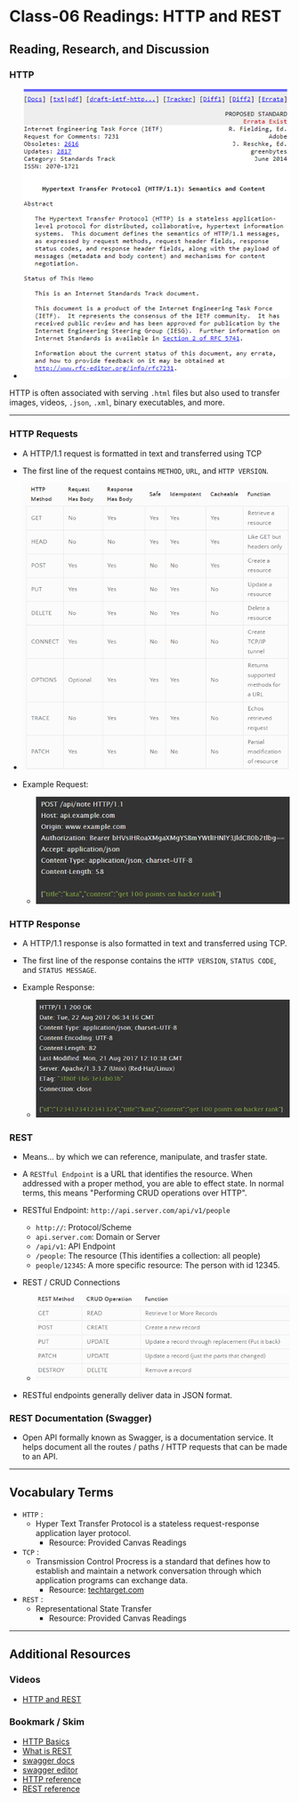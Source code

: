 # Class-06 Readings: HTTP and REST

## Reading, Research, and Discussion

### HTTP

- ![HTTP Doc](./assets/http.png)

HTTP is often associated with serving `.html` files but also used to transfer images, videos, `.json`, `.xml`, binary executables, and more.

---

### HTTP Requests

- A HTTP/1.1 request is formatted in text and transferred using TCP
- The first line of the request contains `METHOD`, `URL`, and `HTTP VERSION`.

- ![HTTP Requests](./assets/httpRequests.png)

- Example Request:
  - ![exampleRequest](./assets/exampleRequest.png)

### HTTP Response

- A HTTP/1.1 response is also formatted in text and transferred using TCP.
- The first line of the response contains the `HTTP VERSION`, `STATUS CODE`, and `STATUS MESSAGE`.

- Example Response:
  - ![exampleResponse](./assets/exampleResponse.png)

### REST

- Means... by which we can reference, manipulate, and trasfer state.
- A `RESTful Endpoint` is a URL that identifies the resource. When addressed with a proper method, you are able to effect state. In normal terms, this means "Performing CRUD operations over HTTP".

- RESTful Endpoint: `http://api.server.com/api/v1/people`

  - `http://`: Protocol/Scheme
  - `api.server.com`: Domain or Server
  - `/api/v1`: API Endpoint
  - `/people`: The resource (This identifies a collection: all people)
  - `people/12345`: A more specific resource: The person with id 12345.

- REST / CRUD Connections

  - ![restCrud](./assets/restCrud.png)

- RESTful endpoints generally deliver data in JSON format.

### REST Documentation (Swagger)

- Open API formally known as Swagger, is a documentation service. It helps document all the routes / paths / HTTP requests that can be made to an API.

---

## Vocabulary Terms

- `HTTP` :
  - Hyper Text Transfer Protocol is a stateless request-response application layer protocol.
    - Resource: Provided Canvas Readings
- `TCP` :
  - Transmission Control Procress is a standard that defines how to establish and maintain a network conversation through which application programs can exchange data.
    - Resource: [techtarget.com](https://searchnetworking.techtarget.com/definition/TCP)
- `REST` :
  - Representational State Transfer
    - Resource: Provided Canvas Readings

---

## Additional Resources

### Videos

- [HTTP and REST](https://www.youtube.com/watch?v=Q-BpqyOT3a8)

### Bookmark / Skim

- [HTTP Basics](https://code.tutsplus.com/tutorials/http-the-protocol-every-web-developer-must-know-part-1--net-31177)
- [What is REST](https://restfulapi.net/)
- [swagger docs](https://swagger.io/docs/)
- [swagger editor](https://editor.swagger.io/)
- [HTTP reference](https://code-maze.com/the-http-reference/)
- [REST reference](https://www.restapitutorial.com/lessons/httpmethods.html)
